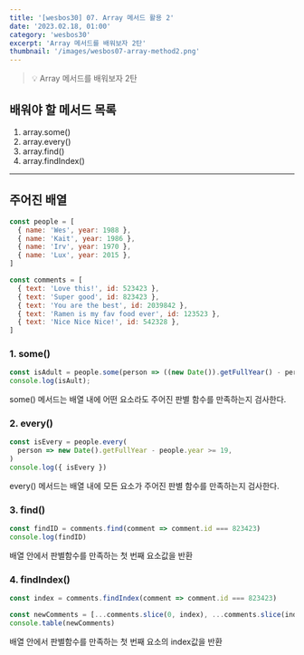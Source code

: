 ```yaml
---
title: '[wesbos30] 07. Array 메서드 활용 2'
date: '2023.02.18, 01:00'
category: 'wesbos30'
excerpt: 'Array 메서드를 배워보자 2탄'
thumbnail: '/images/wesbos07-array-method2.png'
---
```


> 💡 Array 메서드를 배워보자 2탄

## 배워야 할 메서드 목록

1. array.some()
2. array.every()
3. array.find()
4. array.findIndex()

---

## 주어진 배열

```jsx
const people = [
  { name: 'Wes', year: 1988 },
  { name: 'Kait', year: 1986 },
  { name: 'Irv', year: 1970 },
  { name: 'Lux', year: 2015 },
]

const comments = [
  { text: 'Love this!', id: 523423 },
  { text: 'Super good', id: 823423 },
  { text: 'You are the best', id: 2039842 },
  { text: 'Ramen is my fav food ever', id: 123523 },
  { text: 'Nice Nice Nice!', id: 542328 },
]
```

### 1. some()

```jsx
const isAdult = people.some(person => ((new Date()).getFullYear() - person.year >= 19);
console.log(isAult);
```

some() 메서드는 배열 내에 어떤 요소라도 주어진 판별 함수를 만족하는지 검사한다.

### 2. every()

```jsx
const isEvery = people.every(
  person => new Date().getFullYear - people.year >= 19,
)
console.log({ isEvery })
```

every() 메서드는 배열 내에 모든 요소가 주어진 판별 함수를 만족하는지 검사한다.

### 3. find()

```jsx
const findID = comments.find(comment => comment.id === 823423)
console.log(findID)
```

배열 안에서 판별함수를 만족하는 첫 번째 요소값을 반환

### 4. findIndex()

```jsx
const index = comments.findIndex(comment => comment.id === 823423)

const newComments = [...comments.slice(0, index), ...comments.slice(index + 1)]
console.table(newComments)
```

배열 안에서 판별함수를 만족하는 첫 번째 요소의 index값을 반환
